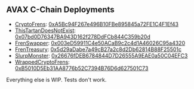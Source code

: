 ## AVAX C-Chain Deployments

* [CryptoFrens](contracts/CryptoFrens.sol): [0xA5Bc94F267e496B10FBe895845a72FE1C4F1Ef43](https://snowtrace.io/token/0xa5bc94f267e496b10fbe895845a72fe1c4f1ef43)
* [ThisTartanDoesNotExist](contracts/tartan/ThisTartanDoesNotExist.sol): [0x07bd0D76347BA943D162f278DdFCb844C359b20d](https://snowtrace.io/token/0x07bd0D76347BA943D162f278DdFCb844C359b20d)
* [FrenSwapper](contracts/slurp-monster/FrenSwapper.sol): [0x003eD59911C4e50ACaB9c2c4d1A46026C95a4320](https://snowtrace.io/address/0x003eD59911C4e50ACaB9c2c4d1A46026C95a4320)
* [FrenTreasury](contracts/slurp-monster/FrenTreasury.sol): [0x5d29aDabe7a49cB27a2c8d2Db62814B88F25501c](https://snowtrace.io/address/0x5d29aDabe7a49cB27a2c8d2Db62814B88F25501c)
* [SlurpMonster](contracts/slurp-monster/SlurpMonster.sol): [0x26676fDEB6784844D7D26555A9EAE0a50C04EFC3](https://snowtrace.io/address/0x26676fDEB6784844D7D26555A9EAE0a50C04EFC3)
* [WrappedCryptoFrens](contracts/slurp-monster/WrappedCryptoFrens.sol): [0xB5010D5Eb31AA8776b52C7394B76D6d627501C73](https://snowtrace.io/token/0xB5010D5Eb31AA8776b52C7394B76D6d627501C73)

Everything else is WIP. Tests don't work.
